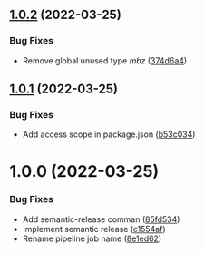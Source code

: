 ## [1.0.2](https://github.com/Mailbiz/dom-helper/compare/v1.0.1...v1.0.2) (2022-03-25)


### Bug Fixes

* Remove global unused type _mbz_ ([374d6a4](https://github.com/Mailbiz/dom-helper/commit/374d6a4cd919f8e8aa188d6fd5afc25b98a38bd9))

## [1.0.1](https://github.com/Mailbiz/dom-helper/compare/v1.0.0...v1.0.1) (2022-03-25)


### Bug Fixes

* Add access scope in package.json ([b53c034](https://github.com/Mailbiz/dom-helper/commit/b53c0349155959e430171e473d2a1f48ba478f79))

# 1.0.0 (2022-03-25)


### Bug Fixes

* Add semantic-release comman ([85fd534](https://github.com/Mailbiz/dom-helper/commit/85fd5344a0910da2528b5e3ab8b23f3c9e094f69))
* Implement semantic release ([c1554af](https://github.com/Mailbiz/dom-helper/commit/c1554af077dbfb94a065baf09002d0a5f4b7f197))
* Rename pipeline job name ([8e1ed62](https://github.com/Mailbiz/dom-helper/commit/8e1ed6227e709a9a67a705fd70f5e5de95454de6))
